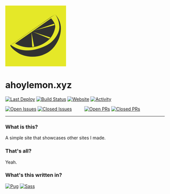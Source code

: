 ![ahoylemon.xyz](/android-chrome-192x192.png)
# ahoylemon.xyz

<!-- Badges -->
[![Last Deploy](https://img.shields.io/github/last-commit/AhoyLemon/xyz?label=Last%20Deploy&style=for-the-badge)](https://github.com/AhoyLemon/xyz/actions)
[![Build Status](https://img.shields.io/github/actions/workflow/status/AhoyLemon/xyz/static.yml?branch=main&style=for-the-badge)](https://github.com/AhoyLemon/xyz/actions)
[![Website](https://img.shields.io/website?down_color=red&down_message=offline&up_color=00B01B&up_message=online&url=https%3A%2F%2Fahoylemon.xyz&style=for-the-badge)](https://ahoylemon.xyz)
[![Activity](https://img.shields.io/github/commit-activity/m/AhoyLemon/xyz?style=for-the-badge)](https://github.com/AhoyLemon/xyz/commits)

[![Open Issues](https://img.shields.io/github/issues/AhoyLemon/xyz?label=OPEN%20ISSUES&style=for-the-badge&color=orange)](https://github.com/AhoyLemon/xyz/issues) 
[![Closed Issues](https://img.shields.io/github/issues-closed/AhoyLemon/xyz?label=&style=for-the-badge&color=555)](https://github.com/AhoyLemon/xyz/issues?q=is%3Aissue+is%3Aclosed)
&nbsp;&nbsp;&nbsp;&nbsp;&nbsp;&nbsp;&nbsp;&nbsp;
[![Open PRs](https://img.shields.io/github/issues-pr/AhoyLemon/xyz?label=OPEN%20PRS&style=for-the-badge&color=orange)](https://github.com/AhoyLemon/xyz/pulls)
[![Closed PRs](https://img.shields.io/github/issues-pr-closed/AhoyLemon/xyz?label=&style=for-the-badge&color=555)](https://github.com/AhoyLemon/xyz/pulls?q=is%3Apr+is%3Aclosed)

---

### What is this?
A simple site that showcases other sites I made.

### That's all?
Yeah.

### What's this written in?
[![Pug](https://img.shields.io/badge/-Pug-313131?style=flat&logo=pug&logoColor=fff&labelColor=a86454)](https://pugjs.org/)
[![Sass](https://img.shields.io/badge/-Sass-313131?style=flat&logo=sass&logoColor=fff&labelColor=cc6699)](https://sass-lang.com/)